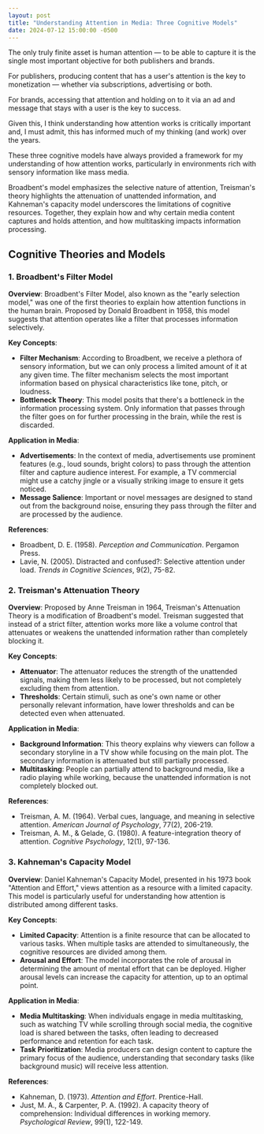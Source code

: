 ```yaml
---
layout: post
title: "Understanding Attention in Media: Three Cognitive Models"
date: 2024-07-12 15:00:00 -0500
---
```


The only truly finite asset is human attention — to be able to capture it is the single most important objective for both publishers and brands.

For publishers, producing content that has a user's attention is the key to monetization — whether via subscriptions, advertising or both.

For brands, accessing that attention and holding on to it via an ad and message that stays with a user is the key to success.

Given this, I think understanding how attention works is critically important and, I must admit, this has informed much of my thinking (and work) over the years.

These three cognitive models have always provided a framework for my understanding of how attention works, particularly in environments rich with sensory information like mass media. 

Broadbent's model emphasizes the selective nature of attention, Treisman's theory highlights the attenuation of unattended information, and Kahneman's capacity model underscores the limitations of cognitive resources. Together, they explain how and why certain media content captures and holds attention, and how multitasking impacts information processing.

## Cognitive Theories and Models

### 1. Broadbent's Filter Model

**Overview**:
Broadbent's Filter Model, also known as the "early selection model," was one of the first theories to explain how attention functions in the human brain. Proposed by Donald Broadbent in 1958, this model suggests that attention operates like a filter that processes information selectively.

**Key Concepts**:
- **Filter Mechanism**: According to Broadbent, we receive a plethora of sensory information, but we can only process a limited amount of it at any given time. The filter mechanism selects the most important information based on physical characteristics like tone, pitch, or loudness.
- **Bottleneck Theory**: This model posits that there's a bottleneck in the information processing system. Only information that passes through the filter goes on for further processing in the brain, while the rest is discarded.

**Application in Media**:
- **Advertisements**: In the context of media, advertisements use prominent features (e.g., loud sounds, bright colors) to pass through the attention filter and capture audience interest. For example, a TV commercial might use a catchy jingle or a visually striking image to ensure it gets noticed.
- **Message Salience**: Important or novel messages are designed to stand out from the background noise, ensuring they pass through the filter and are processed by the audience.

**References**:
- Broadbent, D. E. (1958). *Perception and Communication*. Pergamon Press.
- Lavie, N. (2005). Distracted and confused?: Selective attention under load. *Trends in Cognitive Sciences*, 9(2), 75-82.

### 2. Treisman's Attenuation Theory

**Overview**:
Proposed by Anne Treisman in 1964, Treisman's Attenuation Theory is a modification of Broadbent's model. Treisman suggested that instead of a strict filter, attention works more like a volume control that attenuates or weakens the unattended information rather than completely blocking it.

**Key Concepts**:
- **Attenuator**: The attenuator reduces the strength of the unattended signals, making them less likely to be processed, but not completely excluding them from attention.
- **Thresholds**: Certain stimuli, such as one's own name or other personally relevant information, have lower thresholds and can be detected even when attenuated.

**Application in Media**:
- **Background Information**: This theory explains why viewers can follow a secondary storyline in a TV show while focusing on the main plot. The secondary information is attenuated but still partially processed.
- **Multitasking**: People can partially attend to background media, like a radio playing while working, because the unattended information is not completely blocked out.

**References**:
- Treisman, A. M. (1964). Verbal cues, language, and meaning in selective attention. *American Journal of Psychology*, 77(2), 206-219.
- Treisman, A. M., & Gelade, G. (1980). A feature-integration theory of attention. *Cognitive Psychology*, 12(1), 97-136.

### 3. Kahneman's Capacity Model

**Overview**:
Daniel Kahneman's Capacity Model, presented in his 1973 book "Attention and Effort," views attention as a resource with a limited capacity. This model is particularly useful for understanding how attention is distributed among different tasks.

**Key Concepts**:
- **Limited Capacity**: Attention is a finite resource that can be allocated to various tasks. When multiple tasks are attended to simultaneously, the cognitive resources are divided among them.
- **Arousal and Effort**: The model incorporates the role of arousal in determining the amount of mental effort that can be deployed. Higher arousal levels can increase the capacity for attention, up to an optimal point.

**Application in Media**:
- **Media Multitasking**: When individuals engage in media multitasking, such as watching TV while scrolling through social media, the cognitive load is shared between the tasks, often leading to decreased performance and retention for each task.
- **Task Prioritization**: Media producers can design content to capture the primary focus of the audience, understanding that secondary tasks (like background music) will receive less attention.

**References**:
- Kahneman, D. (1973). *Attention and Effort*. Prentice-Hall.
- Just, M. A., & Carpenter, P. A. (1992). A capacity theory of comprehension: Individual differences in working memory. *Psychological Review*, 99(1), 122-149.